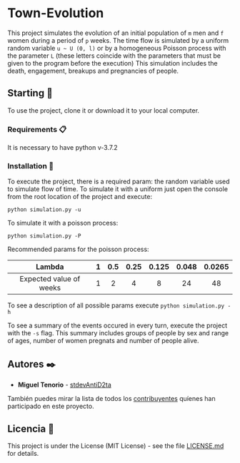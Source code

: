 # Town-Evolution

This project simulates the evolution of an initial population of `m` men and `f` women during a period of `p` weeks. The time flow is simulated by a uniform random variable `u ~ U (0, l)` or by a homogeneous Poisson process with the parameter `L` (these letters coincide with the parameters that must be given to the program before the execution) This simulation includes the death, engagement, breakups and pregnancies of people.

## Starting 🚀

To use the project, clone it or download it to your local computer.

### Requirements 📋

It is necessary to have python v-3.7.2

### Installation 🔧

To execute the project, there is a required param: the random variable used to simulate flow of time. To simulate it with a uniform just open the console from the root location of the project and execute:

```
python simulation.py -u
```

To simulate it with a poisson process:

```
python simulation.py -P
```

Recommended params for the poisson process:

|         Lambda          |  1  | 0.5 | 0.25 | 0.125 | 0.048 | 0.0265 |
| :---------------------: | :-: | :-: | :--: | :---: | :---: | :----: |
| Expected value of weeks |  1  |  2  |  4   |   8   |  24   |   48   |

To see a description of all possible params execute `python simulation.py -h`

To see a summary of the events occured in every turn, execute the project with the `-s` flag. This summary includes groups of people by sex and range of ages, number of women pregnats and number of people alive.

## Autores ✒️

- **Miguel Tenorio** - [stdevAntiD2ta](https://github.com/stdevAntiD2ta)

También puedes mirar la lista de todos los [contribuyentes](https://github.com/your/project/contributors) quíenes han participado en este proyecto.

## Licencia 📄

This project is under the License (MIT License) - see the file [LICENSE.md](LICENSE.md) for details.
